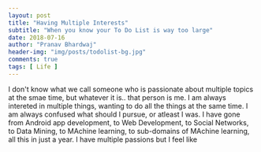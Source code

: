 ```yaml
---
layout: post
title: "Having Multiple Interests"
subtitle: "When you know your To Do List is way too large"
date: 2018-07-16
author: "Pranav Bhardwaj"
header-img: "img/posts/todolist-bg.jpg"
comments: true
tags: [ Life ]
---
```


I don't know what we call someone who is passionate about multiple topics at the smae time, but whatever it is.. that person is me. I am always intereted in multiple things, wanting to do all the things at the same time. I am always confused what should I pursue, or atleast I was. I have gone from Android app development, to Web Development, to Social Networks, to Data Mining, to MAchine learning, to sub-domains of MAchine learning, all this in just a year. I have multiple passions but I feel like
